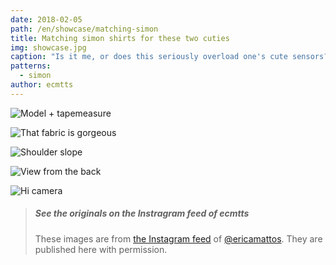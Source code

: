 ```yaml
---
date: 2018-02-05
path: /en/showcase/matching-simon
title: Matching simon shirts for these two cuties
img: showcase.jpg
caption: "Is it me, or does this seriously overload one's cute sensors?"
patterns:
  - simon
author: ecmtts
---
```


![Model + tapemeasure](/img/showcase/matching-simon/view2.jpg)

![That fabric is gorgeous](img/showcase/matching-simon/view3.jpg)

![Shoulder slope](/img/showcase/matching-simon/view4.jpg)

![View from the back](/img/showcase/matching-simon/view5.jpg)

![Hi camera](/img/showcase/matching-simon/view6.jpg)

> ##### See the originals on the Instragram feed of ecmtts
> 
> These images are from [the Instagram feed](https://www.instagram.com/ecmtts/) of [@ericamattos](/users/ericamattos). They are published here with permission.